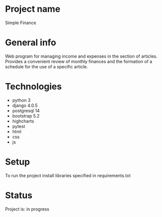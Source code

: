 # Project name
Simple Finance

# General info
Web program for managing income and expenses in the section of articles. Provides a convenient review of monthly finances and the formation of a schedule for the use of a specific article.

# Technologies
* python 3
* django 4.0.5
* postgresql 14
* bootstrap 5.2
* highcharts
* pytest
* html
* css
* js

# Setup
To run the project install libraries specified in requirements.txt

# Status
Project is: in progress
